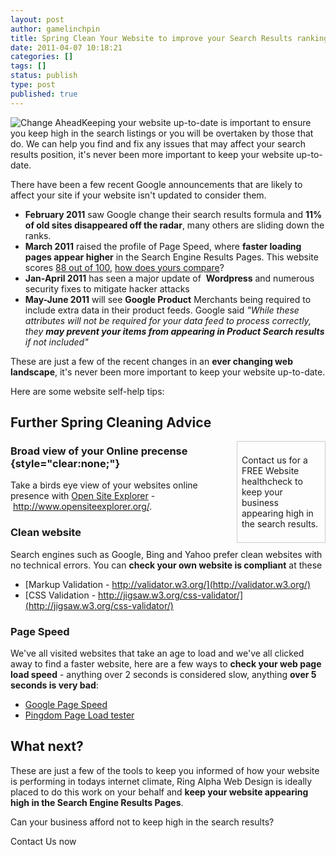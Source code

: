 ```yaml
---
layout: post
author: gamelinchpin
title: Spring Clean Your Website to improve your Search Results ranking
date: 2011-04-07 10:18:21
categories: []
tags: []
status: publish
type: post
published: true
---
```

![](assets/change_ahead.jpg "Change Ahead")Keeping your website
up-to-date is important to ensure you keep high in the search listings
or you will be overtaken by those that do. We can help you find and fix
any issues that may affect your search results position, it's never been
more important to keep your website up-to-date.

 There have been a few recent Google announcements that are likely to
affect your site if your website isn't updated to consider them.

-   **February 2011** saw Google change their search results formula and
    **11% of old sites disappeared off the radar**, many others are
    sliding down the ranks.
-   **March 2011** raised the profile of Page Speed, where **faster
    loading pages appear higher** in the Search Engine Results Pages.
    This website scores [88 out of
    100](http://pagespeed.googlelabs.com/#url=ringalpha.com&mobile=false),
    [how does yours compare](http://pagespeed.googlelabs.com/)?
-   **Jan-April 2011** has seen a major update of  **Wordpress** and
    numerous security fixes to mitigate hacker attacks
-   **May-June 2011** will see **Google Product** Merchants being
    required to include extra data in their product feeds. Google said
    *"While these attributes will not be required for your data feed to
    process correctly, they **may prevent your items from appearing in
    Product Search results** if not included"*

These are just a few of the recent changes in an **ever changing web
landscape**, it's never been more important to keep your website
up-to-date.

Here are some website self-help
tips:

Further Spring Cleaning Advice
------------------------------

<div
style="float:right;width:25%;margin: 0 0 0.5em 0.5em;
border: 1px solid #ccc;padding:0.5em;">

Contact us for a FREE Website healthcheck to keep your business
appearing high in the search results.

</div>

### Broad view of your Online precense {style="clear:none;"}

Take a birds eye view of your websites online presence with [Open Site
Explorer](http://www.opensiteexplorer.org/) - <http://www.opensiteexplorer.org/>.

### Clean website

Search engines such as Google, Bing and Yahoo prefer clean websites with
no technical errors. You can **check your own website is compliant** at
these


-   [Markup Validation -
    http://validator.w3.org/](http://validator.w3.org/)
-   [CSS Validation -
    http://jigsaw.w3.org/css-validator/](http://jigsaw.w3.org/css-validator/)

### Page Speed

We've all visited websites that take an age to load and we've all
clicked away to find a faster website, here are a few ways to **check
your web page load speed** - anything over 2 seconds is considered slow,
anything **over 5 seconds is very bad**:

-   [Google Page Speed](http://pagespeed.googlelabs.com/)
-   [Pingdom Page Load tester](http://tools.pingdom.com/)

What next?
----------

These are just a few of the tools to keep you informed of how your
website is performing in todays internet climate, Ring Alpha Web Design
is ideally placed to do this work on your behalf and **keep your website
appearing high in the Search Engine Results Pages**.

Can your business afford not to keep high in the search results?

Contact Us now
